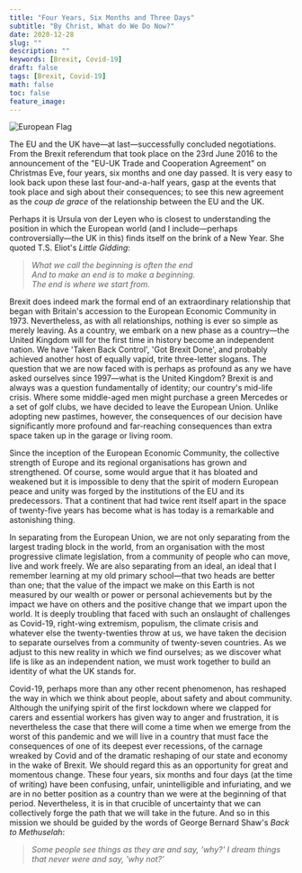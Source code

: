 ```yaml
---
title: "Four Years, Six Months and Three Days"
subtitle: "By Christ, What do We Do Now?"
date: 2020-12-28
slug: ""
description: ""
keywords: [Brexit, Covid-19]
draft: false
tags: [Brexit, Covid-19]
math: false
toc: false
feature_image:
---
```


![European Flag](https://images.unsplash.com/photo-1586879070755-b560b8aa4b8d?ixid=MXwxMjA3fDB8MHxwaG90by1wYWdlfHx8fGVufDB8fHw%3D&ixlib=rb-1.2.1&auto=format&fit=crop&w=2798&q=80)

The EU and the UK have—at last—successfully concluded negotiations. From the Brexit referendum that took place on the 23rd June 2016 to the announcement of the "EU-UK Trade and Cooperation Agreement" on Christmas Eve, four years, six months and one day passed. It is very easy to look back upon these last four-and-a-half years, gasp at the events that took place and sigh about their consequences; to see this new agreement as the *coup de grace* of the relationship between the EU and the UK.

Perhaps it is Ursula von der Leyen who is closest to understanding the position in which the European world (and I include—perhaps controversially—the UK in this) finds itself on the brink of a New Year. She quoted T.S. Eliot's *Little Gidding*:

> *What we call the beginning is often the end <br>
And to make an end is to make a beginning. <br>
The end is where we start from.*

Brexit does indeed mark the formal end of an extraordinary relationship that began with Britain's accession to the European Economic Community in 1973. Nevertheless, as with all relationships, nothing is ever so simple as merely leaving. As a country, we embark on a new phase as a country—the United Kingdom will for the first time in history become an independent nation. We have 'Taken Back Control', 'Got Brexit Done', and probably achieved another host of equally vapid, trite three-letter slogans. The question that we are now faced with is perhaps as profound as any we have asked ourselves since 1997—what is the United Kingdom? Brexit is and always was a question fundamentally of identity; our country's mid-life crisis. Where some middle-aged men might purchase a green Mercedes or a set of golf clubs, we have decided to leave the European Union. Unlike adopting new pastimes, however, the consequences of our decision have significantly more profound and far-reaching consequences than extra space taken up in the garage or living room.

Since the inception of the European Economic Community, the collective strength of Europe and its regional organisations has grown and strengthened. Of course, some would argue that it has bloated and weakened but it is impossible to deny that the spirit of modern European peace and unity was forged by the institutions of the EU and its predecessors. That a continent that had twice rent itself apart in the space of twenty-five years has become what is has today is a remarkable and astonishing thing.

In separating from the European Union, we are not only separating from the largest trading block in the world, from an organisation with the most progressive climate legislation, from a community of people who can move, live and work freely. We are also separating from an ideal, an ideal that I remember learning at my old primary school—that two heads are better than one; that the value of the impact we make on this Earth is not measured by our wealth or power or personal achievements but by the impact we have on others and the positive change that we impart upon the world. It is deeply troubling that faced with such an onslaught of challenges as Covid-19, right-wing extremism, populism, the climate crisis and whatever else the twenty-twenties throw at us, we have taken the decision to separate ourselves from a community of twenty-seven countries. As we adjust to this new reality in which we find ourselves; as we discover what life is like as an independent nation, we must work together to build an identity of what the UK stands for.

Covid-19, perhaps more than any other recent phenomenon, has reshaped the way in which we think about people, about safety and about community. Although the unifying spirit of the first lockdown where we clapped for carers and essential workers has given way to anger and frustration, it is nevertheless the case that there will come a time when we emerge from the worst of this pandemic and we will live in a country that must face the consequences of one of its deepest ever recessions, of the carnage wreaked by Covid and of the dramatic reshaping of our state and economy in the wake of Brexit. We should regard this as an opportunity for great and momentous change. These four years, six months and four days (at the time of writing) have been confusing, unfair, unintelligible and infuriating, and we are in no better position as a country than we were at the beginning of that period. Nevertheless, it is in that crucible of uncertainty that we can collectively forge the path that we will take in the future. And so in this mission we should be guided by the words of George Bernard Shaw's *Back to Methuselah*:

> *Some people see things as they are and say, 'why?' I dream things that never were and say, 'why not?'*
